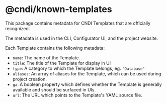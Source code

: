 # @cndi/known-templates

This package contains metadata for CNDI Templates that are officially
recognized.

The metadata is used in the CLI, Configurator UI, and the project website.

Each Template contains the following metadata:

- `name`: The name of the Template.
- `title`: The title of the Template for display in UI
- `type`: A category to which the Template belongs, eg. `"Database"`
- `aliases`: An array of aliases for the Template, which can be used during
  project creation.
- `ga`: A boolean property which defines whether the Template is generally
  available and should be surfaced in UIs.
- `url`: The URL which points to the Template's YAML source file.

